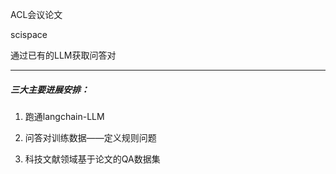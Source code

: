 ACL会议论文

scispace

通过已有的LLM获取问答对

----

##### 三大主要进展安排：

1. 跑通langchain-LLM

2. 问答对训练数据——定义规则问题

3. 科技文献领域基于论文的QA数据集





